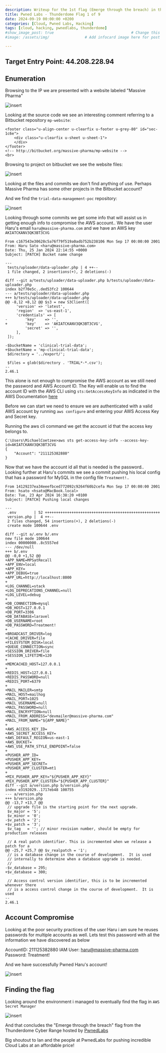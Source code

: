 ```yaml
---
description: Writeup for the 1st flag (Emerge through the breach) in the Thunderdome Cyber Range from PwnedLabs
title: Pwned Labs - Thunderdome Flag 1 of 9
date: 2024-09-19 00:00:00 +0200
categories: [Cloud, Pwned Labs, Hacking]
tags: [cloud, hacking, pwnedlabs, thunderdome]
#show_image_post: true                                   # Change this to true
#image: /assets/img/                # Add infocard image here for post preview image

---
```


## Target Entry Point: 44.208.228.94

## Enumeration

Browsing to the IP we are presented with a website labeled "Massive Pharma"

![insert](/assets/img/MassivePharma.png)

Looking at the source code we see an interesting comment referring to a Bitbucket repository `mp-website`:

```console
<footer class="u-align-center u-clearfix u-footer u-grey-80" id="sec-1c6e">
    <div class="u-clearfix u-sheet u-sheet-1">
    </div>
</footer>
<!-- http://bitbucket.org/massive-pharma/mp-website -->
<br>
```

Browsing to project on bitbucket we see the website files:

![insert](/assets/img/PharmaBitbucket.png)

Looking at the files and commits we don't find anything of use. Perhaps Massive Pharma has some other projects in the Bitbucket account? 

And we find the `trial-data-management-poc` repository:

![insert](/assets/img/PharmaClinicBucket.png)

Looking through some commits we get some info that will assist us in getting enough info to compromise the AWS account.. We have the user Haru's email `haru@massive-pharma.com` and we have an AWS key `AKIATCKANV3QK3BT3CVG`

```console
From c167543e30628c5a76f79f519a0adb752b238106 Mon Sep 17 00:00:00 2001
From: Haru Sato <haru@massive-pharma.com>
Date: Thu, 25 Jan 2024 22:14:55 +0000
Subject: [PATCH] Bucket name change

---
 tests/uploader/data-uploader.php | 4 ++--
 1 file changed, 2 insertions(+), 2 deletions(-)

diff --git a/tests/uploader/data-uploader.php b/tests/uploader/data-uploader.php
index b2f70e5c..ded53fc2 100644
--- a/tests/uploader/data-uploader.php
+++ b/tests/uploader/data-uploader.php
@@ -8,12 +8,12 @@ $s3 = new S3Client([
     'version' => 'latest',
     'region'  => 'us-east-1',
     'credentials' => [
-        'key'    => '',
+        'key'    => 'AKIATCKANV3QK3BT3CVG',
         'secret' => '',
     ],
 ]);
 
-$bucketName = 'clinical-trial-data';
+$bucketName = 'mp-clinical-trial-data';
 $directory = '../export/';
 
 $files = glob($directory . 'TRIAL*-*.csv');
-- 
2.46.1
```

This alone is not enough to compromise the AWS account as we still need the password and AWS Account ID. The Key will enable us to find the account ID with the AWS CLI using `sts:GetAccessKeyInfo` as indicated in the AWS Documentation [here](https://docs.aws.amazon.com/STS/latest/APIReference/API_GetAccessKeyInfo.html)

Before we can start we need to ensure we are authenticated with a valid AWS account by running `aws configure` and entering your AWS Access Key and Secret key. 

Running the aws cli command we get the account id that the access key belongs to.

```console
C:\Users\MichaelCoetzee>aws sts get-access-key-info --access-key-id=AKIATCKANV3QK3BT3CVG
{
    "Account": "211125382880"
}
```

Now that we have the account id all that is needed is the password.. Looking further at Haru's commits we see a commit pushing his local config that has a password for MySQL in the config file `Treatment!`.. 

```console
From 14129237ea34eeefbced772092c9264f60b2cefa Mon Sep 17 00:00:00 2001
From: hsato <hsato@MacBook.local>
Date: Tue, 23 Apr 2024 16:38:20 +0100
Subject: [PATCH] Pushing local changes

---
 .env        | 52 ++++++++++++++++++++++++++++++++++++++++++++++++++++
 version.php |  4 ++--
 2 files changed, 54 insertions(+), 2 deletions(-)
 create mode 100644 .env

diff --git a/.env b/.env
new file mode 100644
index 00000000..8c5557ed
--- /dev/null
+++ b/.env
@@ -0,0 +1,52 @@
+APP_NAME=MPSatRecall
+APP_ENV=local
+APP_KEY=
+APP_DEBUG=true
+APP_URL=http://localhost:8000
+
+LOG_CHANNEL=stack
+LOG_DEPRECATIONS_CHANNEL=null
+LOG_LEVEL=debug
+
+DB_CONNECTION=mysql
+DB_HOST=127.0.0.1
+DB_PORT=3306
+DB_DATABASE=laravel
+DB_USERNAME=root
+DB_PASSWORD=Treatment!
+
+BROADCAST_DRIVER=log
+CACHE_DRIVER=file
+FILESYSTEM_DISK=local
+QUEUE_CONNECTION=sync
+SESSION_DRIVER=file
+SESSION_LIFETIME=120
+
+MEMCACHED_HOST=127.0.0.1
+
+REDIS_HOST=127.0.0.1
+REDIS_PASSWORD=null
+REDIS_PORT=6379
+
+MAIL_MAILER=smtp
+MAIL_HOST=mailhog
+MAIL_PORT=1025
+MAIL_USERNAME=null
+MAIL_PASSWORD=null
+MAIL_ENCRYPTION=null
+MAIL_FROM_ADDRESS="devmailer@massive-pharma.com"
+MAIL_FROM_NAME="${APP_NAME}"
+
+AWS_ACCESS_KEY_ID=
+AWS_SECRET_ACCESS_KEY=
+AWS_DEFAULT_REGION=us-east-1
+AWS_BUCKET=
+AWS_USE_PATH_STYLE_ENDPOINT=false
+
+PUSHER_APP_ID=
+PUSHER_APP_KEY=
+PUSHER_APP_SECRET=
+PUSHER_APP_CLUSTER=mt1
+
+MIX_PUSHER_APP_KEY="${PUSHER_APP_KEY}"
+MIX_PUSHER_APP_CLUSTER="${PUSHER_APP_CLUSTER}"
diff --git a/version.php b/version.php
index e3192029..1717eb48 100755
--- a/version.php
+++ b/version.php
@@ -13,7 +13,7 @@
 // upgrade file is the starting point for the next upgrade.
 $v_major = '5';
 $v_minor = '0';
-$v_patch = '2';
+$v_patch = '3';
 $v_tag   = ''; // minor revision number, should be empty for production releases
 
 // A real patch identifier. This is incremented when we release a patch for a
@@ -25,7 +25,7 @@ $v_realpatch = '1';
 // is a database change in the course of development.  It is used
 // internally to determine when a database upgrade is needed.
 //
-$v_database = 295;
+$v_database = 300;
 
 // Access control version identifier, this is to be incremented whenever there
 // is a access control change in the course of development.  It is used
-- 
2.46.1
```
## Account Compromise

Looking at the poor security practices of the user Haru i am sure he reuses passwords for multiple accounts as well. Lets test this password with all the information we have discovered as below

AccountID: 211125382880
IAM User: haru@massive-pharma.com
Password: Treatment!

And we have successfully Pwned Haru's account!

![insert](/assets/img/HaruAccountCompromise.png)

## Finding the flag

Looking around the environment i managed to eventually find the flag in `AWS Secret Manager` 

![insert](/assets/img/ThunderdomeFlag1.png)

And that concludes the "Emerge through the breach" flag from the Thunderdome Cyber Range hosted by [PwnedLabs](https://pwnedlabs.io)

Big shoutout to Ian and the people at PwnedLabs for pushing incredible Cloud Labs at an affordable price!